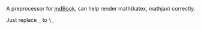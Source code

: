 A preprocessor for [mdBook](https://github.com/rust-lang/mdBook), can help render math(katex, mathjax) correctly.

Just replace `_` to `\_`.
